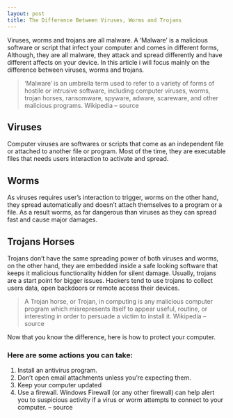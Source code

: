 ```yaml
---
layout: post
title: The Difference Between Viruses, Worms and Trojans
---
```

Viruses, worms and trojans are all malware. A ‘Malware’ is a malicious software or script that infect your computer and comes in different forms, Although, they are all malware, they attack and spread differently and have different affects on your device. In this article i will focus mainly on the difference between viruses, worms and trojans.

> ‘Malware‘ is an umbrella term used to refer to a variety of forms of hostile or intrusive software, including computer viruses, worms, trojan horses, ransomware, spyware, adware, scareware, and other malicious programs.
Wikipedia – source

## Viruses
Computer viruses are softwares or scripts that come as an independent file or attached to another file or program. Most of the time, they are executable files that needs users interaction to activate and spread.

## Worms
As viruses requires user’s interaction to trigger, worms on the other hand, they spread automatically and doesn’t attach themselves to a program or a file. As a result worms, as far dangerous than viruses as they can spread fast and cause major damages.

## Trojans Horses
Trojans don’t have the same spreading power of both viruses and worms, on the other hand, they are embedded inside a safe looking software that keeps it malicious functionality hidden for silent damage.  Usually, trojans are a start point for bigger issues. Hackers tend to use trojans to collect users data, open backdoors or remote access their devices.

> A Trojan horse, or Trojan, in computing is any malicious computer program which misrepresents itself to appear useful, routine, or interesting in order to persuade a victim to install it. Wikipedia – source

Now that you know the difference, here is how to protect your computer.

### Here are some actions you can take: 

1. Install an antivirus program.
2. Don’t open email attachments unless you’re expecting them.
3. Keep your computer updated
4. Use a firewall.‌ Windows Firewall (or any other firewall) can help alert you to suspicious activity if a virus or worm attempts to connect to your computer. – source
